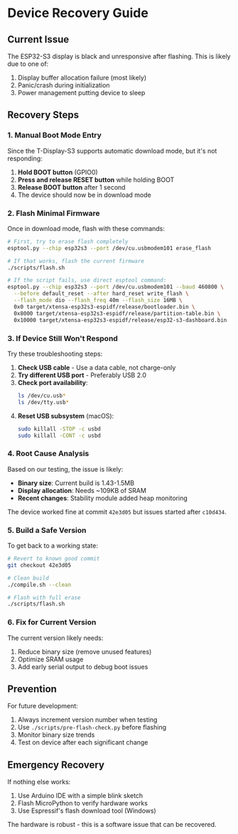 # Device Recovery Guide

## Current Issue
The ESP32-S3 display is black and unresponsive after flashing. This is likely due to one of:
1. Display buffer allocation failure (most likely)
2. Panic/crash during initialization
3. Power management putting device to sleep

## Recovery Steps

### 1. Manual Boot Mode Entry
Since the T-Display-S3 supports automatic download mode, but it's not responding:

1. **Hold BOOT button** (GPIO0)
2. **Press and release RESET button** while holding BOOT
3. **Release BOOT button** after 1 second
4. The device should now be in download mode

### 2. Flash Minimal Firmware
Once in download mode, flash with these commands:

```bash
# First, try to erase flash completely
esptool.py --chip esp32s3 --port /dev/cu.usbmodem101 erase_flash

# If that works, flash the current firmware
./scripts/flash.sh

# If the script fails, use direct esptool command:
esptool.py --chip esp32s3 --port /dev/cu.usbmodem101 --baud 460800 \
  --before default_reset --after hard_reset write_flash \
  --flash_mode dio --flash_freq 40m --flash_size 16MB \
  0x0 target/xtensa-esp32s3-espidf/release/bootloader.bin \
  0x8000 target/xtensa-esp32s3-espidf/release/partition-table.bin \
  0x10000 target/xtensa-esp32s3-espidf/release/esp32-s3-dashboard.bin
```

### 3. If Device Still Won't Respond

Try these troubleshooting steps:

1. **Check USB cable** - Use a data cable, not charge-only
2. **Try different USB port** - Preferably USB 2.0
3. **Check port availability**:
   ```bash
   ls /dev/cu.usb*
   ls /dev/tty.usb*
   ```
4. **Reset USB subsystem** (macOS):
   ```bash
   sudo killall -STOP -c usbd
   sudo killall -CONT -c usbd
   ```

### 4. Root Cause Analysis

Based on our testing, the issue is likely:
- **Binary size**: Current build is 1.43-1.5MB
- **Display allocation**: Needs ~109KB of SRAM
- **Recent changes**: Stability module added heap monitoring

The device worked fine at commit `42e3d05` but issues started after `c10d434`.

### 5. Build a Safe Version

To get back to a working state:

```bash
# Revert to known good commit
git checkout 42e3d05

# Clean build
./compile.sh --clean

# Flash with full erase
./scripts/flash.sh
```

### 6. Fix for Current Version

The current version likely needs:
1. Reduce binary size (remove unused features)
2. Optimize SRAM usage
3. Add early serial output to debug boot issues

## Prevention

For future development:
1. Always increment version number when testing
2. Use `./scripts/pre-flash-check.py` before flashing
3. Monitor binary size trends
4. Test on device after each significant change

## Emergency Recovery

If nothing else works:
1. Use Arduino IDE with a simple blink sketch
2. Flash MicroPython to verify hardware works
3. Use Espressif's flash download tool (Windows)

The hardware is robust - this is a software issue that can be recovered.